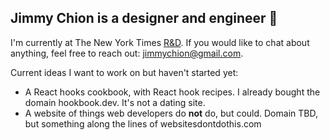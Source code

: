 ## Jimmy Chion is a designer and engineer :wave: 

I'm currently at The New York Times [R&D](https://rd.nytimes.com). If you would like to chat about anything, feel free to reach out: jimmychion@gmail.com.

Current ideas I want to work on but haven't started yet:
* A React hooks cookbook, with React hook recipes. I already bought the domain hookbook.dev. It's not a dating site.
* A website of things web developers do **not** do, but could. Domain TBD, but something along the lines of websitesdontdothis.com
